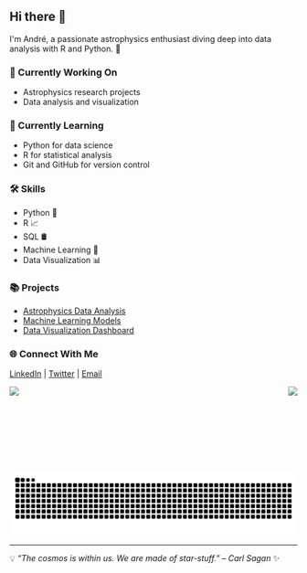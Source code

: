 ## Hi there 👋

I'm André, a passionate astrophysics enthusiast diving deep into data analysis with R and Python. 🚀

### 🔭 Currently Working On
- Astrophysics research projects
- Data analysis and visualization

### 🌱 Currently Learning
- Python for data science
- R for statistical analysis
- Git and GitHub for version control

### 🛠️ Skills
- Python 🐍
- R 📈
- SQL 🛢️
- Machine Learning 🤖
- Data Visualization 📊

### 📚 Projects
- [Astrophysics Data Analysis](#)
- [Machine Learning Models](#)
- [Data Visualization Dashboard](#)

### 🌐 Connect With Me
[LinkedIn](#) | [Twitter](#) | [Email](#)

<div align="center">
  <img align="left" height="150em" src="https://github-readme-stats.vercel.app/api?username=andretrovello&show_icons=true&theme=dracula"/>
  <img align="right" height="150em" src="https://github-readme-stats.vercel.app/api/top-langs/?username=andretrovello&layout=compact&theme=dracula"/>
</div>

<picture>
  <source media="(prefers-color-scheme: dark)" srcset="https://raw.githubusercontent.com/andretrovello/andretrovello/output/github-contribution-grid-snake-dark.svg">
  <source media="(prefers-color-scheme: light)" srcset="https://raw.githubusercontent.com/andretrovello/andretrovello/output/github-contribution-grid-snake.svg">
  <img alt="github contribution grid snake animation" src="https://raw.githubusercontent.com/andretrovello/andretrovello/output/github-contribution-grid-snake.svg">
</picture>

---

💡 *“The cosmos is within us. We are made of star-stuff.” – Carl Sagan* ✨
